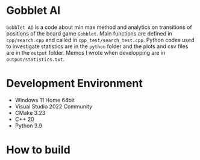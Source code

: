 # Gobblet AI

`Gobblet AI` is a code about min max method and analytics on transitions of positions of the board game `Gobblet`.
Main functions are defined in `cpp/search.cpp` and called in `cpp_test/search_test.cpp`.
Python codes used to investigate statistics are in the `python` folder and the plots and csv files are in the `output` folder.
Memos I wrote when developping are in `output/statistics.txt`.

# Development Environment
- Windows 11 Home 64bit
- Visual Studio 2022 Community
- CMake 3.23
- C++ 20
- Python 3.9

# How to build
